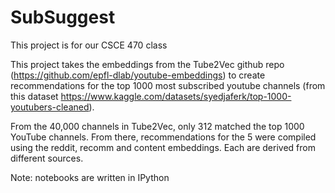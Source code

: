 # SubSuggest
This project is for our CSCE 470 class

This project takes the embeddings from the Tube2Vec github repo (https://github.com/epfl-dlab/youtube-embeddings) to create recommendations for the top 1000 most subscribed youtube channels (from this dataset https://www.kaggle.com/datasets/syedjaferk/top-1000-youtubers-cleaned). 

From the 40,000 channels in Tube2Vec, only 312 matched the top 1000 YouTube channels. From there, recommendations for the 5 were compiled using the reddit, recomm and content embeddings. Each are derived from different sources. 

Note: notebooks are written in IPython
